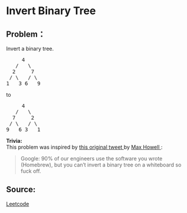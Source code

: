 # Invert Binary Tree

## Problem：

<div class="question-content">
 <p>
  Invert a binary tree.
 </p>
 <pre>     4
   /   \
  2     7
 / \   / \
1   3 6   9</pre>
 to
 <pre>     4
   /   \
  7     2
 / \   / \
9   6 3   1</pre>
 <b>
  Trivia:
 </b>
 <br/>
 This problem was inspired by
 <a href="https://twitter.com/mxcl/status/608682016205344768" target="_blank">
  this original tweet
 </a>
 by
 <a href="https://twitter.com/mxcl" target="_blank">
  Max Howell
 </a>
 :
 <blockquote>
  Google: 90% of our engineers use the software you wrote (Homebrew), but you can’t invert a binary tree on a whiteboard so fuck off.
 </blockquote>
</div>


## Source:
[Leetcode](https://leetcode.com/problems/invert-binary-tree/)
